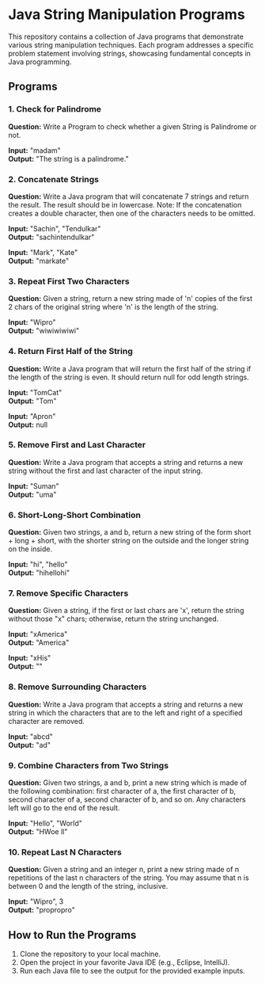 # Java String Manipulation Programs

This repository contains a collection of Java programs that demonstrate various string manipulation techniques. Each program addresses a specific problem statement involving strings, showcasing fundamental concepts in Java programming.

## Programs

### 1. Check for Palindrome
**Question:** Write a Program to check whether a given String is Palindrome or not.

**Input:** "madam"  
**Output:** "The string is a palindrome."

### 2. Concatenate Strings
**Question:** Write a Java program that will concatenate 7 strings and return the result. The result should be in lowercase. Note: If the concatenation creates a double character, then one of the characters needs to be omitted.

**Input:** "Sachin", "Tendulkar"  
**Output:** "sachintendulkar"

**Input:** "Mark", "Kate"  
**Output:** "markate"

### 3. Repeat First Two Characters
**Question:** Given a string, return a new string made of 'n' copies of the first 2 chars of the original string where 'n' is the length of the string.

**Input:** "Wipro"  
**Output:** "wiwiwiwiwi"

### 4. Return First Half of the String
**Question:** Write a Java program that will return the first half of the string if the length of the string is even. It should return null for odd length strings.

**Input:** "TomCat"  
**Output:** "Tom"

**Input:** "Apron"  
**Output:** null

### 5. Remove First and Last Character
**Question:** Write a Java program that accepts a string and returns a new string without the first and last character of the input string.

**Input:** "Suman"  
**Output:** "uma"

### 6. Short-Long-Short Combination
**Question:** Given two strings, a and b, return a new string of the form short + long + short, with the shorter string on the outside and the longer string on the inside.

**Input:** "hi", "hello"  
**Output:** "hihellohi"

### 7. Remove Specific Characters
**Question:** Given a string, if the first or last chars are 'x', return the string without those "x" chars; otherwise, return the string unchanged.

**Input:** "xAmerica"  
**Output:** "America"

**Input:** "xHis"  
**Output:** ""

### 8. Remove Surrounding Characters
**Question:** Write a Java program that accepts a string and returns a new string in which the characters that are to the left and right of a specified character are removed.

**Input:** "abcd"  
**Output:** "ad"

### 9. Combine Characters from Two Strings
**Question:** Given two strings, a and b, print a new string which is made of the following combination: first character of a, the first character of b, second character of a, second character of b, and so on. Any characters left will go to the end of the result.

**Input:** "Hello", "World"  
**Output:** "HWoe ll"

### 10. Repeat Last N Characters
**Question:** Given a string and an integer n, print a new string made of n repetitions of the last n characters of the string. You may assume that n is between 0 and the length of the string, inclusive.

**Input:** "Wipro", 3  
**Output:** "propropro"

## How to Run the Programs

1. Clone the repository to your local machine.
2. Open the project in your favorite Java IDE (e.g., Eclipse, IntelliJ).
3. Run each Java file to see the output for the provided example inputs.
